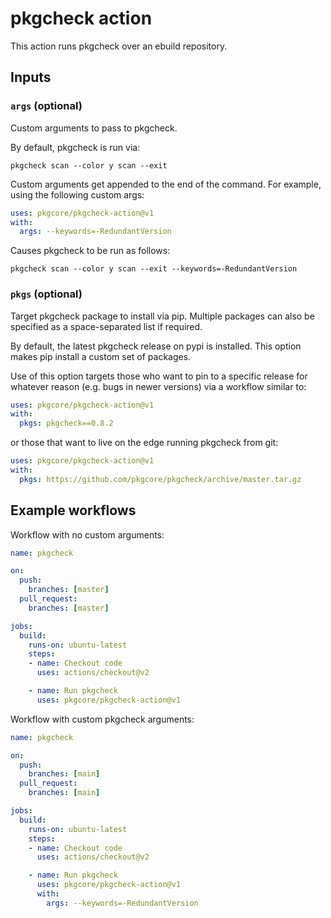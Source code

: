 # pkgcheck action

This action runs pkgcheck over an ebuild repository.

## Inputs

### `args` (optional)

Custom arguments to pass to pkgcheck.

By default, pkgcheck is run via:

```
pkgcheck scan --color y scan --exit
```

Custom arguments get appended to the end of the command. For example, using the
following custom args:

```yaml
uses: pkgcore/pkgcheck-action@v1
with:
  args: --keywords=-RedundantVersion
```

Causes pkgcheck to be run as follows:

```
pkgcheck scan --color y scan --exit --keywords=-RedundantVersion
```

### `pkgs` (optional)

Target pkgcheck package to install via pip. Multiple packages can also be
specified as a space-separated list if required.

By default, the latest pkgcheck release on pypi is installed. This option makes
pip install a custom set of packages.

Use of this option targets those who want to pin to a specific release for
whatever reason (e.g. bugs in newer versions) via a workflow similar to:

```yaml
uses: pkgcore/pkgcheck-action@v1
with:
  pkgs: pkgcheck==0.8.2
```

or those that want to live on the edge running pkgcheck from git:

```yaml
uses: pkgcore/pkgcheck-action@v1
with:
  pkgs: https://github.com/pkgcore/pkgcheck/archive/master.tar.gz
```

## Example workflows

Workflow with no custom arguments:

```yaml
name: pkgcheck

on:
  push:
    branches: [master]
  pull_request:
    branches: [master]

jobs:
  build:
    runs-on: ubuntu-latest
    steps:
    - name: Checkout code
      uses: actions/checkout@v2

    - name: Run pkgcheck
      uses: pkgcore/pkgcheck-action@v1
```

Workflow with custom pkgcheck arguments:

```yaml
name: pkgcheck

on:
  push:
    branches: [main]
  pull_request:
    branches: [main]

jobs:
  build:
    runs-on: ubuntu-latest
    steps:
    - name: Checkout code
      uses: actions/checkout@v2

    - name: Run pkgcheck
      uses: pkgcore/pkgcheck-action@v1
      with:
        args: --keywords=-RedundantVersion
```
